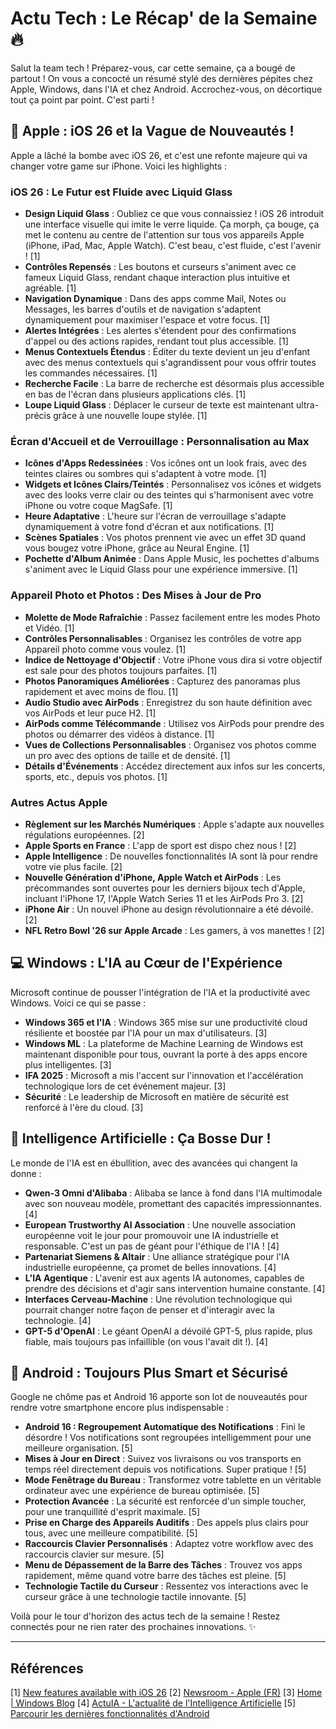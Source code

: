# Actu Tech : Le Récap' de la Semaine 🔥

Salut la team tech ! Préparez-vous, car cette semaine, ça a bougé de partout ! On vous a concocté un résumé stylé des dernières pépites chez Apple, Windows, dans l'IA et chez Android. Accrochez-vous, on décortique tout ça point par point. C'est parti !

## 🍎 Apple : iOS 26 et la Vague de Nouveautés !

Apple a lâché la bombe avec iOS 26, et c'est une refonte majeure qui va changer votre game sur iPhone. Voici les highlights :

### **iOS 26 : Le Futur est Fluide avec Liquid Glass**

*   **Design Liquid Glass** : Oubliez ce que vous connaissiez ! iOS 26 introduit une interface visuelle qui imite le verre liquide. Ça morph, ça bouge, ça met le contenu au centre de l'attention sur tous vos appareils Apple (iPhone, iPad, Mac, Apple Watch). C'est beau, c'est fluide, c'est l'avenir ! [1]
*   **Contrôles Repensés** : Les boutons et curseurs s'animent avec ce fameux Liquid Glass, rendant chaque interaction plus intuitive et agréable. [1]
*   **Navigation Dynamique** : Dans des apps comme Mail, Notes ou Messages, les barres d'outils et de navigation s'adaptent dynamiquement pour maximiser l'espace et votre focus. [1]
*   **Alertes Intégrées** : Les alertes s'étendent pour des confirmations d'appel ou des actions rapides, rendant tout plus accessible. [1]
*   **Menus Contextuels Étendus** : Éditer du texte devient un jeu d'enfant avec des menus contextuels qui s'agrandissent pour vous offrir toutes les commandes nécessaires. [1]
*   **Recherche Facile** : La barre de recherche est désormais plus accessible en bas de l'écran dans plusieurs applications clés. [1]
*   **Loupe Liquid Glass** : Déplacer le curseur de texte est maintenant ultra-précis grâce à une nouvelle loupe stylée. [1]

### **Écran d'Accueil et de Verrouillage : Personnalisation au Max**

*   **Icônes d'Apps Redessinées** : Vos icônes ont un look frais, avec des teintes claires ou sombres qui s'adaptent à votre mode. [1]
*   **Widgets et Icônes Clairs/Teintés** : Personnalisez vos icônes et widgets avec des looks verre clair ou des teintes qui s'harmonisent avec votre iPhone ou votre coque MagSafe. [1]
*   **Heure Adaptative** : L'heure sur l'écran de verrouillage s'adapte dynamiquement à votre fond d'écran et aux notifications. [1]
*   **Scènes Spatiales** : Vos photos prennent vie avec un effet 3D quand vous bougez votre iPhone, grâce au Neural Engine. [1]
*   **Pochette d'Album Animée** : Dans Apple Music, les pochettes d'albums s'animent avec le Liquid Glass pour une expérience immersive. [1]

### **Appareil Photo et Photos : Des Mises à Jour de Pro**

*   **Molette de Mode Rafraîchie** : Passez facilement entre les modes Photo et Vidéo. [1]
*   **Contrôles Personnalisables** : Organisez les contrôles de votre app Appareil photo comme vous voulez. [1]
*   **Indice de Nettoyage d'Objectif** : Votre iPhone vous dira si votre objectif est sale pour des photos toujours parfaites. [1]
*   **Photos Panoramiques Améliorées** : Capturez des panoramas plus rapidement et avec moins de flou. [1]
*   **Audio Studio avec AirPods** : Enregistrez du son haute définition avec vos AirPods et leur puce H2. [1]
*   **AirPods comme Télécommande** : Utilisez vos AirPods pour prendre des photos ou démarrer des vidéos à distance. [1]
*   **Vues de Collections Personnalisables** : Organisez vos photos comme un pro avec des options de taille et de densité. [1]
*   **Détails d'Événements** : Accédez directement aux infos sur les concerts, sports, etc., depuis vos photos. [1]

### **Autres Actus Apple**

*   **Règlement sur les Marchés Numériques** : Apple s'adapte aux nouvelles régulations européennes. [2]
*   **Apple Sports en France** : L'app de sport est dispo chez nous ! [2]
*   **Apple Intelligence** : De nouvelles fonctionnalités IA sont là pour rendre votre vie plus facile. [2]
*   **Nouvelle Génération d'iPhone, Apple Watch et AirPods** : Les précommandes sont ouvertes pour les derniers bijoux tech d'Apple, incluant l'iPhone 17, l'Apple Watch Series 11 et les AirPods Pro 3. [2]
*   **iPhone Air** : Un nouvel iPhone au design révolutionnaire a été dévoilé. [2]
*   **NFL Retro Bowl '26 sur Apple Arcade** : Les gamers, à vos manettes ! [2]

## 💻 Windows : L'IA au Cœur de l'Expérience

Microsoft continue de pousser l'intégration de l'IA et la productivité avec Windows. Voici ce qui se passe :

*   **Windows 365 et l'IA** : Windows 365 mise sur une productivité cloud résiliente et boostée par l'IA pour un max d'utilisateurs. [3]
*   **Windows ML** : La plateforme de Machine Learning de Windows est maintenant disponible pour tous, ouvrant la porte à des apps encore plus intelligentes. [3]
*   **IFA 2025** : Microsoft a mis l'accent sur l'innovation et l'accélération technologique lors de cet événement majeur. [3]
*   **Sécurité** : Le leadership de Microsoft en matière de sécurité est renforcé à l'ère du cloud. [3]

## 🧠 Intelligence Artificielle : Ça Bosse Dur ! 

Le monde de l'IA est en ébullition, avec des avancées qui changent la donne :

*   **Qwen-3 Omni d'Alibaba** : Alibaba se lance à fond dans l'IA multimodale avec son nouveau modèle, promettant des capacités impressionnantes. [4]
*   **European Trustworthy AI Association** : Une nouvelle association européenne voit le jour pour promouvoir une IA industrielle et responsable. C'est un pas de géant pour l'éthique de l'IA ! [4]
*   **Partenariat Siemens & Altair** : Une alliance stratégique pour l'IA industrielle européenne, ça promet de belles innovations. [4]
*   **L'IA Agentique** : L'avenir est aux agents IA autonomes, capables de prendre des décisions et d'agir sans intervention humaine constante. [4]
*   **Interfaces Cerveau-Machine** : Une révolution technologique qui pourrait changer notre façon de penser et d'interagir avec la technologie. [4]
*   **GPT-5 d'OpenAI** : Le géant OpenAI a dévoilé GPT-5, plus rapide, plus fiable, mais toujours pas infaillible (on vous l'avait dit !). [4]

## 🤖 Android : Toujours Plus Smart et Sécurisé

Google ne chôme pas et Android 16 apporte son lot de nouveautés pour rendre votre smartphone encore plus indispensable :

*   **Android 16 : Regroupement Automatique des Notifications** : Fini le désordre ! Vos notifications sont regroupées intelligemment pour une meilleure organisation. [5]
*   **Mises à Jour en Direct** : Suivez vos livraisons ou vos transports en temps réel directement depuis vos notifications. Super pratique ! [5]
*   **Mode Fenêtrage du Bureau** : Transformez votre tablette en un véritable ordinateur avec une expérience de bureau optimisée. [5]
*   **Protection Avancée** : La sécurité est renforcée d'un simple toucher, pour une tranquillité d'esprit maximale. [5]
*   **Prise en Charge des Appareils Auditifs** : Des appels plus clairs pour tous, avec une meilleure compatibilité. [5]
*   **Raccourcis Clavier Personnalisés** : Adaptez votre workflow avec des raccourcis clavier sur mesure. [5]
*   **Menu de Dépassement de la Barre des Tâches** : Trouvez vos apps rapidement, même quand votre barre des tâches est pleine. [5]
*   **Technologie Tactile du Curseur** : Ressentez vos interactions avec le curseur grâce à une technologie tactile innovante. [5]

Voilà pour le tour d'horizon des actus tech de la semaine ! Restez connectés pour ne rien rater des prochaines innovations. ✨

---

## Références

[1] [New features available with iOS 26](https://www.apple.com/os/pdf/All_New_Features_iOS_26_Sept_2025.pdf)
[2] [Newsroom - Apple (FR)](https://www.apple.com/fr/newsroom/)
[3] [Home | Windows Blog](https://blogs.windows.com/)
[4] [ActuIA - L'actualité de l'Intelligence Artificielle](https://www.actuia.com/)
[5] [Parcourir les dernières fonctionnalités d'Android](https://www.android.com/intl/fr_ca/new-features-on-android/)

